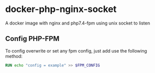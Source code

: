 # docker-php-nginx-socket
A docker image with nginx and php7.4-fpm using unix socket to listen

## Config PHP-FPM
To config overwrite or set any fpm config, just add use the following method:
```Dockerfile
RUN echo "config = example" >> $FPM_CONFIG
```
